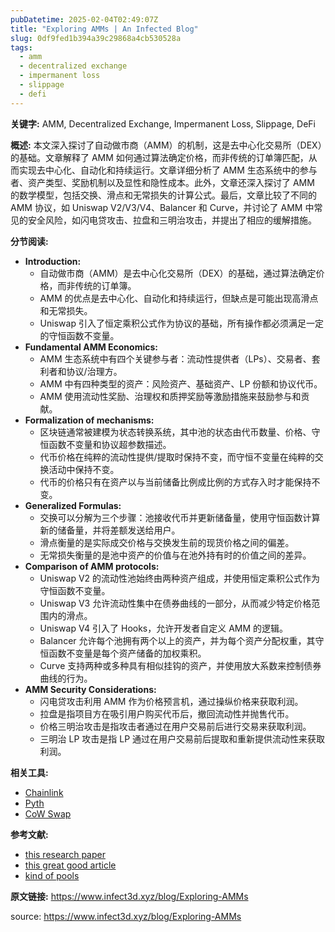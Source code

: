 ```yaml
---
pubDatetime: 2025-02-04T02:49:07Z
title: "Exploring AMMs | An Infected Blog"
slug: 0df9fed1b394a39c29868a4cb530528a
tags:
  - amm
  - decentralized exchange
  - impermanent loss
  - slippage
  - defi
---
```


**关键字:** AMM, Decentralized Exchange, Impermanent Loss, Slippage, DeFi

**概述:**
本文深入探讨了自动做市商（AMM）的机制，这是去中心化交易所（DEX）的基础。文章解释了 AMM 如何通过算法确定价格，而非传统的订单簿匹配，从而实现去中心化、自动化和持续运行。文章详细分析了 AMM 生态系统中的参与者、资产类型、奖励机制以及显性和隐性成本。此外，文章还深入探讨了 AMM 的数学模型，包括交换、滑点和无常损失的计算公式。最后，文章比较了不同的 AMM 协议，如 Uniswap V2/V3/V4、Balancer 和 Curve，并讨论了 AMM 中常见的安全风险，如闪电贷攻击、拉盘和三明治攻击，并提出了相应的缓解措施。

**分节阅读:**

*   **Introduction:**
    *   自动做市商（AMM）是去中心化交易所（DEX）的基础，通过算法确定价格，而非传统的订单簿。
    *   AMM 的优点是去中心化、自动化和持续运行，但缺点是可能出现高滑点和无常损失。
    *   Uniswap 引入了恒定乘积公式作为协议的基础，所有操作都必须满足一定的守恒函数不变量。
*   **Fundamental AMM Economics:**
    *   AMM 生态系统中有四个关键参与者：流动性提供者（LPs）、交易者、套利者和协议/治理方。
    *   AMM 中有四种类型的资产：风险资产、基础资产、LP 份额和协议代币。
    *   AMM 使用流动性奖励、治理权和质押奖励等激励措施来鼓励参与和贡献。
*   **Formalization of mechanisms:**
    *   区块链通常被建模为状态转换系统，其中池的状态由代币数量、价格、守恒函数不变量和协议超参数描述。
    *   代币价格在纯粹的流动性提供/提取时保持不变，而守恒不变量在纯粹的交换活动中保持不变。
    *   代币的价格只有在资产以与当前储备比例成比例的方式存入时才能保持不变。
*   **Generalized Formulas:**
    *   交换可以分解为三个步骤：池接收代币并更新储备量，使用守恒函数计算新的储备量，并将差额发送给用户。
    *   滑点衡量的是实际成交价格与交换发生前的现货价格之间的偏差。
    *   无常损失衡量的是池中资产的价值与在池外持有时的价值之间的差异。
*   **Comparison of AMM protocols:**
    *   Uniswap V2 的流动性池始终由两种资产组成，并使用恒定乘积公式作为守恒函数不变量。
    *   Uniswap V3 允许流动性集中在债券曲线的一部分，从而减少特定价格范围内的滑点。
    *   Uniswap V4 引入了 Hooks，允许开发者自定义 AMM 的逻辑。
    *   Balancer 允许每个池拥有两个以上的资产，并为每个资产分配权重，其守恒函数不变量是每个资产储备的加权乘积。
    *   Curve 支持两种或多种具有相似挂钩的资产，并使用放大系数来控制债券曲线的行为。
*   **AMM Security Considerations:**
    *   闪电贷攻击利用 AMM 作为价格预言机，通过操纵价格来获取利润。
    *   拉盘是指项目方在吸引用户购买代币后，撤回流动性并抛售代币。
    *   价格三明治攻击是指攻击者通过在用户交易前后进行交易来获取利润。
    *   三明治 LP 攻击是指 LP 通过在用户交易前后提取和重新提供流动性来获取利润。

**相关工具:**

*   [Chainlink](https://chain.link/)
*   [Pyth](https://pyth.network/)
*   [CoW Swap](https://cow.fi/)

**参考文献:**

*   [this research paper](https://arxiv.org/abs/2103.12732)
*   [this great good article](https://mirror.xyz/millietez.eth/ixD3xe-Q7JQowYcIFmGKxkPae_C5tCN9kWn9jXUhnKk)
*   [kind of pools](https://docs.balancer.fi/concepts/explore-available-balancer-pools/)

**原文链接:** https://www.infect3d.xyz/blog/Exploring-AMMs


source: https://www.infect3d.xyz/blog/Exploring-AMMs